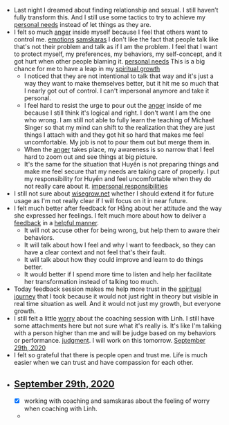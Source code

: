 - Last night I dreamed about finding relationship and sexual. I still haven’t fully transform this. And I still use some tactics to try to achieve my [personal needs](<personal needs.md>) instead of let things as they are.
- I felt so much [anger](<anger.md>) inside myself because I feel that others want to control me. [emotions](<emotions.md>) [samskaras](<samskaras.md>) I don't like the fact that people talk like that's not their problem and talk as if I am the problem. I feel that I want to protect myself, my preferences, my behaviors, my self-concept, and it got hurt when other people blaming it. [personal needs](<personal needs.md>) This is a big chance for me to have a leap in my [spiritual growth](<spiritual growth.md>)
    - I noticed that they are not intentional to talk that way and it's just a way they want to make themselves better, but it hit me so much that I nearly got out of control. I can't impersonal anymore and take it personal.
    - I feel hard to resist the urge to pour out the [anger](<anger.md>) inside of me because I still think it's logical and right. I don't want I am the one who wrong. I am still not able to fully learn the teaching of Michael Singer so that my mind can shift to the realization that they are just things I attach with and they got hit so hard that makes me feel uncomfortable. My job is not to pour them out but merge them in.
    - When the [anger](<anger.md>) takes place, my awareness is so narrow that I feel hard to zoom out and see things at big picture. 
    - It's the same for the situation that Huyền is not preparing things and make me feel secure that my needs are taking care of properly. I put my responsibility for Huyền and feel uncomfortable when they do not really care about it. [impersonal responsibilities](<impersonal responsibilities.md>)
- I still not sure about [wisegrow.net](<wisegrow.net.md>) whether I should extend it for future usage as I'm not really clear if I will focus on it in near future.
- I felt much better after feedback for Hằng about her attitude and the way she expressed her feelings. I felt much more about how to deliver a [feedback](<feedback.md>) in a [helpful manner](<helpful manner.md>).
    - It will not accuse other for being wrong, but help them to aware their behaviors.
    - It will talk about how I feel and why I want to feedback, so they can have a clear context and not feel that's their fault.
    - It will talk about how they could improve and learn to do things better.
    - It would better if I spend more time to listen and help her facilitate her transformation instead of talking too much.
- Today feedback session makes me help more trust in the [spiritual journey](<spiritual journey.md>) that I took because it would not just right in theory but visible in real time situation as well. And it would not just my growth, but everyone growth.
- I still felt a little [worry](<worry.md>) about the coaching session with Linh. I still have some attachments here but not sure what it's really is. It's like I'm talking with a person higher than me and will be judge based on my behaviors or performance. [judgment](<judgment.md>). I will work on this tomorrow. [September 29th, 2020](<September 29th, 2020.md>)
- I felt so grateful that there is people open and trust me. Life is much easier when we can trust and have compassion for each other.
- [September 29th, 2020](<September 29th, 2020.md>)
    - 
    - [x] working with coaching and samskaras about the feeling of worry when coaching with Linh.
    - 
